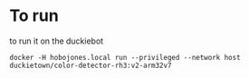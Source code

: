 # To run

to run it on the duckiebot
```
docker -H hobojones.local run --privileged --network host duckietown/color-detector-rh3:v2-arm32v7
```